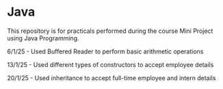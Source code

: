 # Java

This repository is for practicals performed during the course Mini Project using Java Programming.


6/1/25 - Used Buffered Reader to perform basic arithmetic operations

13/1/25 - Used different types of constructors to accept employee details

20/1/25 - Used inheritance to accept full-time employee and intern details
